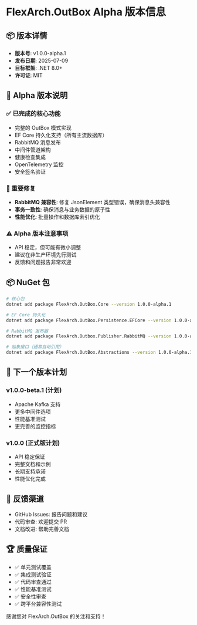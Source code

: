 # FlexArch.OutBox Alpha 版本信息

## 📦 版本详情

- **版本号**: v1.0.0-alpha.1
- **发布日期**: 2025-07-09
- **目标框架**: .NET 8.0+
- **许可证**: MIT

## 🎯 Alpha 版本说明

### ✅ 已完成的核心功能

- 完整的 OutBox 模式实现
- EF Core 持久化支持（所有主流数据库）
- RabbitMQ 消息发布
- 中间件管道架构
- 健康检查集成
- OpenTelemetry 监控
- 安全签名验证

### 🔧 重要修复

- **RabbitMQ 兼容性**: 修复 JsonElement 类型错误，确保消息头兼容性
- **事务一致性**: 确保消息与业务数据的原子性
- **性能优化**: 批量操作和数据库索引优化

### ⚠️ Alpha 版本注意事项

- API 稳定，但可能有微小调整
- 建议在非生产环境先行测试
- 反馈和问题报告非常欢迎

## 📦 NuGet 包

```bash
# 核心包
dotnet add package FlexArch.OutBox.Core --version 1.0.0-alpha.1

# EF Core 持久化
dotnet add package FlexArch.OutBox.Persistence.EFCore --version 1.0.0-alpha.1

# RabbitMQ 发布器
dotnet add package FlexArch.Outbox.Publisher.RabbitMQ --version 1.0.0-alpha.1

# 抽象接口（通常自动引用）
dotnet add package FlexArch.OutBox.Abstractions --version 1.0.0-alpha.1
```

## 🚀 下一个版本计划

### v1.0.0-beta.1 (计划)

- Apache Kafka 支持
- 更多中间件选项
- 性能基准测试
- 更完善的监控指标

### v1.0.0 (正式版计划)

- API 稳定保证
- 完整文档和示例
- 长期支持承诺
- 性能优化完成

## 💬 反馈渠道

- GitHub Issues: 报告问题和建议
- 代码审查: 欢迎提交 PR
- 文档改进: 帮助完善文档

## 🏆 质量保证

- ✅ 单元测试覆盖
- ✅ 集成测试验证
- ✅ 代码审查通过
- ✅ 性能基准测试
- ✅ 安全性审查
- ✅ 跨平台兼容性测试

感谢您对 FlexArch.OutBox 的关注和支持！
